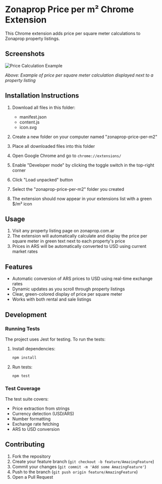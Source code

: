 # Zonaprop Price per m² Chrome Extension

This Chrome extension adds price per square meter calculations to Zonaprop property listings.

## Screenshots

![Price Calculation Example](screenshots/price-calculation.png)

*Above: Example of price per square meter calculation displayed next to a property listing*

## Installation Instructions

1. Download all files in this folder:
   - manifest.json
   - content.js
   - icon.svg

2. Create a new folder on your computer named "zonaprop-price-per-m2"

3. Place all downloaded files into this folder

4. Open Google Chrome and go to `chrome://extensions/`

5. Enable "Developer mode" by clicking the toggle switch in the top-right corner

6. Click "Load unpacked" button

7. Select the "zonaprop-price-per-m2" folder you created

8. The extension should now appear in your extensions list with a green $/m² icon

## Usage

1. Visit any property listing page on zonaprop.com.ar
2. The extension will automatically calculate and display the price per square meter in green text next to each property's price
3. Prices in ARS will be automatically converted to USD using current market rates

## Features

- Automatic conversion of ARS prices to USD using real-time exchange rates
- Dynamic updates as you scroll through property listings
- Clear, green-colored display of price per square meter
- Works with both rental and sale listings

## Development

### Running Tests

The project uses Jest for testing. To run the tests:

1. Install dependencies:
   ```bash
   npm install
   ```

2. Run tests:
   ```bash
   npm test
   ```

### Test Coverage

The test suite covers:
- Price extraction from strings
- Currency detection (USD/ARS)
- Number formatting
- Exchange rate fetching
- ARS to USD conversion

## Contributing

1. Fork the repository
2. Create your feature branch (`git checkout -b feature/AmazingFeature`)
3. Commit your changes (`git commit -m 'Add some AmazingFeature'`)
4. Push to the branch (`git push origin feature/AmazingFeature`)
5. Open a Pull Request
